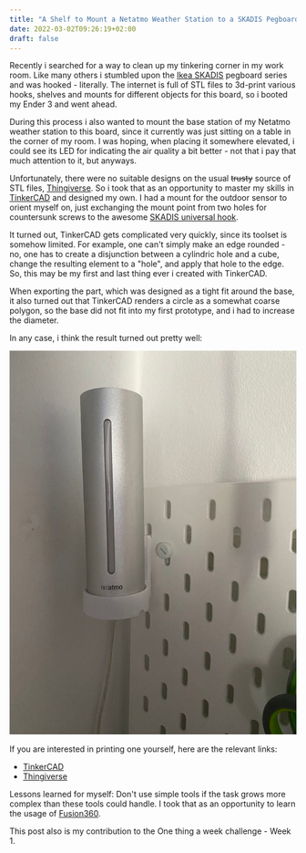 ```yaml
---
title: "A Shelf to Mount a Netatmo Weather Station to a SKADIS Pegboard"
date: 2022-03-02T09:26:19+02:00
draft: false
---
```


Recently i searched for a way to clean up my tinkering corner in my work room. Like many others i stumbled upon the [Ikea SKADIS](https://www.ikea.com/de/de/search/products/?q=skadis) pegboard series and was hooked - literally. The internet is full of STL files to 3d-print various hooks, shelves and mounts for different objects for this board, so i booted my Ender 3 and went ahead.

During this process i also wanted to mount the base station of my Netatmo weather station to this board, since it currently was just sitting on a table in the corner of my room. I was hoping, when placing it somewhere elevated, i could see its LED for indicating the air quality a bit better - not that i pay that much attention to it, but anyways.


Unfortunately, there were no suitable designs on the usual ~~trusty~~ source of STL files, [Thingiverse](https://www.thingiverse.com/). So i took that as an opportunity to master my skills in [TinkerCAD](https://www.tinkercad.com/dashboard) and designed my own. I had a mount for the outdoor sensor to orient myself on, just exchanging the mount point from two holes for countersunk screws to the awesome [SKADIS universal hook](https://www.thingiverse.com/thing:2849369).

It turned out, TinkerCAD gets complicated very quickly, since its toolset is somehow limited. For example, one can't simply make an edge rounded - no, one has to create a disjunction between a cylindric hole and a cube, change the resulting element to a "hole", and apply that hole to the edge. So, this may be my first and last thing ever i created with TinkerCAD.

When exporting the part, which was designed as a tight fit around the base, it also turned out that TinkerCAD renders a circle as a somewhat coarse polygon, so the base did not fit into my first prototype, and i had to increase the diameter.

In any case, i think the result turned out pretty well:

![The printed shelf mounted to the pegboard](IMG_1205.jpeg)

If you are interested in printing one yourself, here are the relevant links:

- [TinkerCAD](https://www.tinkercad.com/things/7J0f4uMM90y-skadis-netatmo-weather-station-shelf)
- [Thingiverse](https://www.thingiverse.com/thing:5266648)

Lessons learned for myself: Don't use simple tools if the task grows more complex than these tools could handle. I took that as an opportunity to learn the usage of [Fusion360](https://www.autodesk.de/products/fusion-360/personal).

This post also is my contribution to the One thing a week challenge - Week 1.